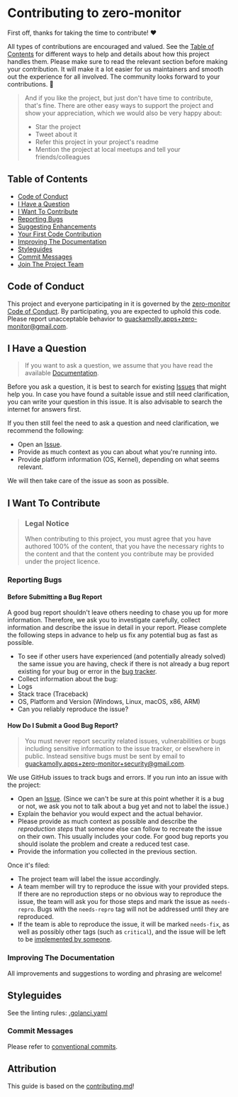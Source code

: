 # Contributing to zero-monitor

First off, thanks for taking the time to contribute! ❤️

All types of contributions are encouraged and valued. See the [Table of Contents](#table-of-contents) for different ways to help and details about how this project handles them. Please make sure to read the relevant section before making your contribution. It will make it a lot easier for us maintainers and smooth out the experience for all involved. The community looks forward to your contributions. 🎉

> And if you like the project, but just don't have time to contribute, that's fine. There are other easy ways to support the project and show your appreciation, which we would also be very happy about:
> - Star the project
> - Tweet about it
> - Refer this project in your project's readme
> - Mention the project at local meetups and tell your friends/colleagues

## Table of Contents

- [Code of Conduct](#code-of-conduct)
- [I Have a Question](#i-have-a-question)
- [I Want To Contribute](#i-want-to-contribute)
- [Reporting Bugs](#reporting-bugs)
- [Suggesting Enhancements](#suggesting-enhancements)
- [Your First Code Contribution](#your-first-code-contribution)
- [Improving The Documentation](#improving-the-documentation)
- [Styleguides](#styleguides)
- [Commit Messages](#commit-messages)
- [Join The Project Team](#join-the-project-team)


## Code of Conduct

This project and everyone participating in it is governed by the
[zero-monitor Code of Conduct](https://github.com/guackamolly/zero-monitor/blob/master/CODE_OF_CONDUCT.md).
By participating, you are expected to uphold this code. Please report unacceptable behavior
to guackamolly.apps+zero-monitor@gmail.com.

## I Have a Question

> If you want to ask a question, we assume that you have read the available [Documentation](https://github.com/guackamolly/zero-monitor/docs).

Before you ask a question, it is best to search for existing [Issues](https://github.com/guackamolly/zero-monitor/issues) that might help you. In case you have found a suitable issue and still need clarification, you can write your question in this issue. It is also advisable to search the internet for answers first.

If you then still feel the need to ask a question and need clarification, we recommend the following:

- Open an [Issue](https://github.com/guackamolly/zero-monitor/issues/new).
- Provide as much context as you can about what you're running into.
- Provide platform information (OS, Kernel), depending on what seems relevant.

We will then take care of the issue as soon as possible.

## I Want To Contribute

> ### Legal Notice <!-- omit in toc -->
> When contributing to this project, you must agree that you have authored 100% of the content, that you have the necessary rights to the content and that the content you contribute may be provided under the project licence.

### Reporting Bugs

#### Before Submitting a Bug Report

A good bug report shouldn't leave others needing to chase you up for more information. Therefore, we ask you to investigate carefully, collect information and describe the issue in detail in your report. Please complete the following steps in advance to help us fix any potential bug as fast as possible.

- To see if other users have experienced (and potentially already solved) the same issue you are having, check if there is not already a bug report existing for your bug or error in the [bug tracker](https://github.com/guackamolly/zero-monitor/issues?q=label%3Abug).
- Collect information about the bug:
- Logs
- Stack trace (Traceback)
- OS, Platform and Version (Windows, Linux, macOS, x86, ARM)
- Can you reliably reproduce the issue?


#### How Do I Submit a Good Bug Report?

> You must never report security related issues, vulnerabilities or bugs including sensitive information to the issue tracker, or elsewhere in public. Instead sensitive bugs must be sent by email to guackamolly.apps+zero-monitor+security@gmail.com.

We use GitHub issues to track bugs and errors. If you run into an issue with the project:

- Open an [Issue](https://github.com/guackamolly/zero-monitor/issues/new). (Since we can't be sure at this point whether it is a bug or not, we ask you not to talk about a bug yet and not to label the issue.)
- Explain the behavior you would expect and the actual behavior.
- Please provide as much context as possible and describe the *reproduction steps* that someone else can follow to recreate the issue on their own. This usually includes your code. For good bug reports you should isolate the problem and create a reduced test case.
- Provide the information you collected in the previous section.

Once it's filed:

- The project team will label the issue accordingly.
- A team member will try to reproduce the issue with your provided steps. If there are no reproduction steps or no obvious way to reproduce the issue, the team will ask you for those steps and mark the issue as `needs-repro`. Bugs with the `needs-repro` tag will not be addressed until they are reproduced.
- If the team is able to reproduce the issue, it will be marked `needs-fix`, as well as possibly other tags (such as `critical`), and the issue will be left to be [implemented by someone](#your-first-code-contribution).

### Improving The Documentation

All improvements and suggestions to wording and phrasing are welcome! 

## Styleguides

See the linting rules: [.golanci.yaml](.golanci.yaml)

### Commit Messages

Please refer to [conventional commits](https://www.conventionalcommits.org/en/v1.0.0/#summary).

## Attribution
This guide is based on the [contributing.md](https://contributing.md/generator)!